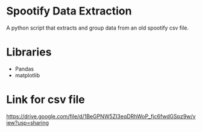 # Spootify Data Extraction
A python script that extracts and group data from an old spootify csv file.

# Libraries
- Pandas
- matplotlib

# Link for csv file
https://drive.google.com/file/d/1BeGPNW5ZI3eqDRhWoP_fjc6fwdGSpz9w/view?usp=sharing
